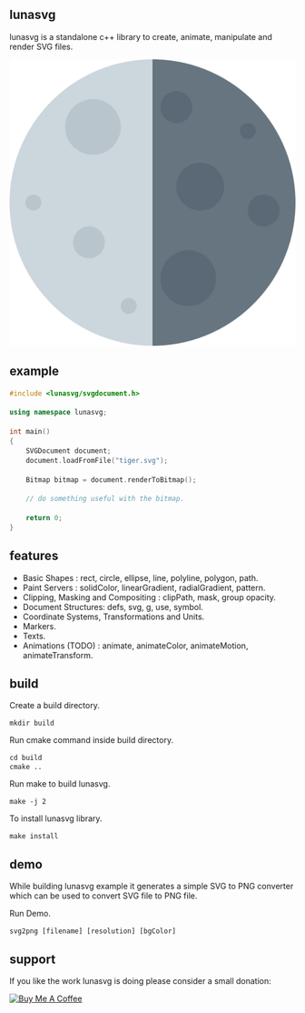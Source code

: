 ## lunasvg
lunasvg is a standalone c++ library to create, animate, manipulate and render SVG files.

![svg2png generated PNG](luna.png)

## example
```cpp
#include <lunasvg/svgdocument.h>

using namespace lunasvg;

int main()
{
    SVGDocument document;
    document.loadFromFile("tiger.svg");
    
    Bitmap bitmap = document.renderToBitmap();
    
    // do something useful with the bitmap.
    
    return 0;
}

```

## features
- Basic Shapes : rect, circle, ellipse, line, polyline, polygon, path.
- Paint Servers : solidColor, linearGradient, radialGradient, pattern.
- Clipping, Masking and Compositing : clipPath, mask, group opacity.
- Document Structures: defs, svg, g, use, symbol.
- Coordinate Systems, Transformations and Units.
- Markers.
- Texts.
- Animations (TODO) : animate, animateColor, animateMotion, animateTransform.

## build

Create a build directory.
```
mkdir build
```
Run cmake command inside build directory.
```
cd build
cmake ..
```
Run make to build lunasvg.

```
make -j 2
```
To install lunasvg library.

```
make install
```

## demo
While building lunasvg example it generates a simple SVG to PNG converter which can be used to convert SVG file to PNG file.

Run Demo.
```
svg2png [filename] [resolution] [bgColor]
```

## support
If you like the work lunasvg is doing please consider a small donation:

<a href="https://www.buymeacoffee.com/sammycage" target="_blank"><img src="https://www.buymeacoffee.com/assets/img/custom_images/orange_img.png" alt="Buy Me A Coffee" style="height: 51px !important;width: 217px !important;" ></a>
